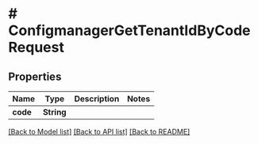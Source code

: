 # # ConfigmanagerGetTenantIdByCodeRequest


## Properties 


Name | Type | Description | Notes
------------ | ------------- | ------------- | -------------
**code**| **String** |   |


[[Back to Model list]](../../README.md#models) [[Back to API list]](../../README.md#endpoints) [[Back to README]](../../README.md)

